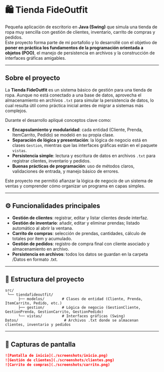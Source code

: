 # 🛍️ Tienda FideOutfit

Pequeña aplicación de escritorio en **Java (Swing)** que simula una tienda de ropa muy sencilla con gestión de clientes, inventario, carrito de compras y pedidos.  
Este proyecto forma parte de mi portafolio y lo desarrollé con el objetivo de **poner en práctica los fundamentos de la programación orientada a objetos (POO)**, el manejo de persistencia en archivos y la construcción de interfaces gráficas amigables.

---

## Sobre el proyecto

La **Tienda FideOutfit** es un sistema básico de gestión para una tienda de ropa. Aunque no está conectado a una base de datos, aprovecha el almacenamiento en archivos `.txt` para simular la persistencia de datos, lo cual resulta útil como práctica inicial antes de migrar a sistemas más complejos.  

Durante el desarrollo apliqué conceptos clave como:  
- **Encapsulamiento y modularidad**: cada entidad (Cliente, Prenda, ItemCarrito, Pedido) se modeló en su propia clase.  
- **Separación de lógica y presentación**: la lógica de negocio está en clases `Gestion`, mientras que las interfaces gráficas están en el paquete `vistas`.  
- **Persistencia simple**: lectura y escritura de datos en archivos `.txt` para registrar clientes, inventario y pedidos.  
- **Buenas prácticas de programación**: uso de métodos claros, validaciones de entrada, y manejo básico de errores.  

Este proyecto me permitió afianzar la lógica de negocio de un sistema de ventas y comprender cómo organizar un programa en capas simples.

---

## ⚙️ Funcionalidades principales

- **Gestión de clientes**: registrar, editar y listar clientes desde interfaz.
- **Gestión de inventario**: añadir, editar y eliminar prendas; listado automático al abrir la ventana.
- **Carrito de compras**: selección de prendas, cantidades, cálculo de totales por ítem y acumulado.
- **Gestión de pedidos**: registro de compra final con cliente asociado y almacenamiento en archivo.
- **Persistencia en archivos**: todos los datos se guardan en la carpeta /Datos en formato .txt.

---

## 📂 Estructura del proyecto

```plaintext
src/
 └── tiendafideoutfit/
      ├── modelos/        # Clases de entidad (Cliente, Prenda, ItemCarrito, Pedido, etc.)
      ├── gestion/        # Lógica de negocio (GestionCliente, GestionPrenda, GestionCarrito, GestionPedido)
      └── vistas/         # Interfaces gráficas (Swing)
Datos/                     # Archivos .txt donde se almacenan clientes, inventario y pedidos
```

---

## 📸 Capturas de pantalla

```markdown
![Pantalla de inicio](./screenshots/inicio.png)
![Gestión de clientes](./screenshots/clientes.png)
![Carrito de compras](./screenshots/carrito.png)
